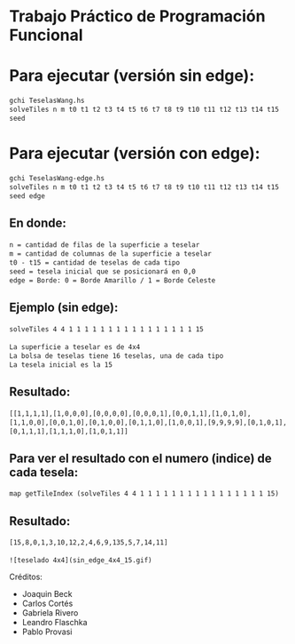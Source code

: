 Trabajo Práctico de Programación Funcional
==========================================

Para ejecutar (versión sin edge):
=================================
    gchi TeselasWang.hs
    solveTiles n m t0 t1 t2 t3 t4 t5 t6 t7 t8 t9 t10 t11 t12 t13 t14 t15 seed

Para ejecutar (versión con edge):
=================================
    gchi TeselasWang-edge.hs
    solveTiles n m t0 t1 t2 t3 t4 t5 t6 t7 t8 t9 t10 t11 t12 t13 t14 t15 seed edge

En donde:
---------
    n = cantidad de filas de la superficie a teselar
    m = cantidad de columnas de la superficie a teselar
    t0 - t15 = cantidad de teselas de cada tipo
    seed = tesela inicial que se posicionará en 0,0
    edge = Borde: 0 = Borde Amarillo / 1 = Borde Celeste

Ejemplo (sin edge):
-------------------
    solveTiles 4 4 1 1 1 1 1 1 1 1 1 1 1 1 1 1 1 1 15

    La superficie a teselar es de 4x4
    La bolsa de teselas tiene 16 teselas, una de cada tipo
    La tesela inicial es la 15

Resultado:
----------
    [[1,1,1,1],[1,0,0,0],[0,0,0,0],[0,0,0,1],[0,0,1,1],[1,0,1,0],[1,1,0,0],[0,0,1,0],[0,1,0,0],[0,1,1,0],[1,0,0,1],[9,9,9,9],[0,1,0,1],[0,1,1,1],[1,1,1,0],[1,0,1,1]]

Para ver el resultado con el numero (indice) de cada tesela:
------------------------------------------------------------

    map getTileIndex (solveTiles 4 4 1 1 1 1 1 1 1 1 1 1 1 1 1 1 1 1 15)


Resultado:
----------

    [15,8,0,1,3,10,12,2,4,6,9,135,5,7,14,11]
    
    ![teselado 4x4](sin_edge_4x4_15.gif)
    

Créditos:
- Joaquin Beck
- Carlos Cortés
- Gabriela Rivero
- Leandro Flaschka
- Pablo Provasi
